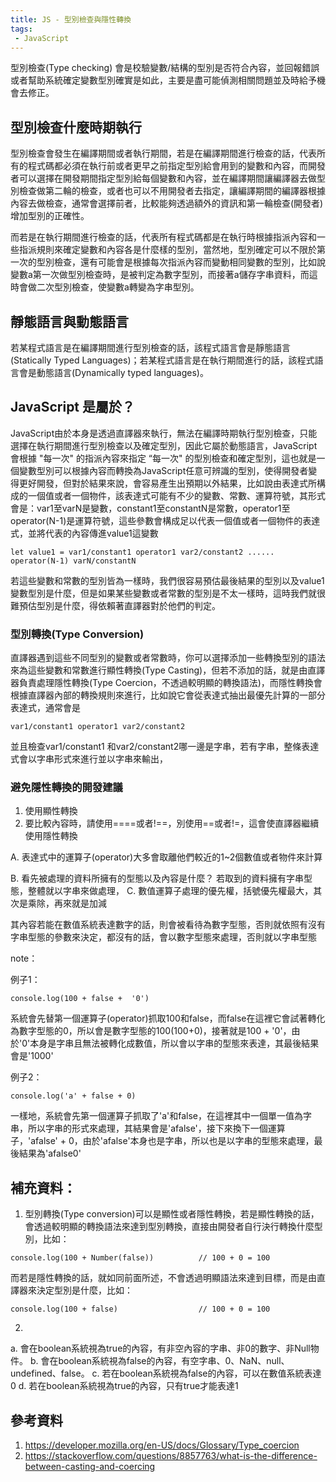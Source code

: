 ```yaml
---
title: JS - 型別檢查與隱性轉換
tags:
 - JavaScript
---
```



型別檢查(Type checking) 會是校驗變數/結構的型別是否符合內容，並回報錯誤或者幫助系統確定變數型別確實是如此，主要是盡可能偵測相關問題並及時給予機會去修正。

## 型別檢查什麼時期執行

型別檢查會發生在編譯期間或者執行期間，若是在編譯期間進行檢查的話，代表所有的程式碼都必須在執行前或者更早之前指定型別給會用到的變數和內容，而開發者可以選擇在開發期間指定型別給每個變數和內容，並在編譯期間讓編譯器去做型別檢查做第二輪的檢查，或者也可以不用開發者去指定，讓編譯期間的編譯器根據內容去做檢查，通常會選擇前者，比較能夠透過額外的資訊和第一輪檢查(開發者)增加型別的正確性。

而若是在執行期間進行檢查的話，代表所有程式碼都是在執行時根據指派內容和一些指派規則來確定變數和內容各是什麼樣的型別，當然地，型別確定可以不限於第一次的型別檢查，還有可能會是根據每次指派內容而變動相同變數的型別，比如說變數a第一次做型別檢查時，是被判定為數字型別，而接著a儲存字串資料，而這時會做二次型別檢查，使變數a轉變為字串型別。


## 靜態語言與動態語言
若某程式語言是在編譯期間進行型別檢查的話，該程式語言會是靜態語言(Statically Typed Languages)；若某程式語言是在執行期間進行的話，該程式語言會是動態語言(Dynamically typed languages)。


## JavaScript 是屬於？

JavaScript由於本身是透過直譯器來執行，無法在編譯時期執行型別檢查，只能選擇在執行期間進行型別檢查以及確定型別，因此它屬於動態語言，JavaScript會根據 "每一次" 的指派內容來指定 “每一次" 的型別檢查和確定型別，這也就是一個變數型別可以根據內容而轉換為JavaScript任意可辨識的型別，使得開發者變得更好開發，但對於結果來說，會容易產生出預期以外結果，比如說由表達式所構成的一個值或者一個物件，該表達式可能有不少的變數、常數、運算符號，其形式會是：var1至varN是變數，constant1至constantN是常數，operator1至operator(N-1)是運算符號，這些參數會構成足以代表一個值或者一個物件的表達式，並將代表的內容傳進value1這變數

```
let value1 = var1/constant1 operator1 var2/constant2 ...... operator(N-1) varN/constantN
```

若這些變數和常數的型別皆為一樣時，我們很容易預估最後結果的型別以及value1變數型別是什麼，但是如果某些變數或者常數的型別是不太一樣時，這時我們就很難預估型別是什麼，得依賴著直譯器對於他們的判定。


### 型別轉換(Type Conversion)

直譯器遇到這些不同型別的變數或者常數時，你可以選擇添加一些轉換型別的語法來為這些變數和常數進行顯性轉換(Type Casting)，但若不添加的話，就是由直譯器負責處理隱性轉換(Type Coercion，不透過較明顯的轉換語法)，而隱性轉換會根據直譯器內部的轉換規則來進行，比如說它會從表達式抽出最優先計算的一部分表達式，通常會是

```
var1/constant1 operator1 var2/constant2
```

並且檢查var1/constant1 和var2/constant2哪一邊是字串，若有字串，整條表達式會以字串形式來進行並以字串來輸出，



### 避免隱性轉換的開發建議

1. 使用顯性轉換
2. 要比較內容時，請使用====或者!==，別使用==或者!=，這會使直譯器繼續使用隱性轉換


A. 表達式中的運算子(operator)大多會取離他們較近的1~2個數值或者物件來計算


B. 看先被處理的資料所擁有的型態以及內容是什麼？ 若取到的資料擁有字串型態，整體就以字串來做處理，
C. 數值運算子處理的優先權，括號優先權最大，其次是乘除，再來就是加減

其內容若能在數值系統表達數字的話，則會被看待為數字型態，否則就依照有沒有字串型態的參數來決定，都沒有的話，會以數字型態來處理，否則就以字串型態

note：


例子1：

```
console.log(100 + false +  '0')
```

系統會先替第一個運算子(operator)抓取100和false，而false在這裡它會試著轉化為數字型態的0，所以會是數字型態的100(100+0)，接著就是100 + '0'，由於'0'本身是字串且無法被轉化成數值，所以會以字串的型態來表達，其最後結果會是'1000'

例子2：

```
console.log('a' + false + 0)
```

一樣地，系統會先第一個運算子抓取了'a'和false，在這裡其中一個單一值為字串，所以字串的形式來處理，其結果會是'afalse'，接下來換下一個運算子，'afalse' + 0，由於'afalse'本身也是字串，所以也是以字串的型態來處理，最後結果為'afalse0'


## 補充資料：

1. 型別轉換(Type conversion)可以是顯性或者隱性轉換，若是顯性轉換的話，會透過較明顯的轉換語法來達到型別轉換，直接由開發者自行決行轉換什麼型別，比如：

```
console.log(100 + Number(false))          // 100 + 0 = 100
```
而若是隱性轉換的話，就如同前面所述，不會透過明顯語法來達到目標，而是由直譯器來決定型別是什麼，比如：
```
console.log(100 + false)                  // 100 + 0 = 100
```


2. 
a. 會在boolean系統視為true的內容，有非空內容的字串、非0的數字、非Null物件。
b. 會在boolean系統視為false的內容，有空字串、0、NaN、null、undefined、false。 
c. 若在boolean系統視為false的內容，可以在數值系統表達0
d. 若在boolean系統視為true的內容，只有true才能表達1


## 參考資料
1. https://developer.mozilla.org/en-US/docs/Glossary/Type_coercion
2. https://stackoverflow.com/questions/8857763/what-is-the-difference-between-casting-and-coercing
